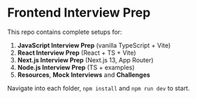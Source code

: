 # Frontend Interview Prep

This repo contains complete setups for:
1. **JavaScript Interview Prep** (vanilla TypeScript + Vite)
2. **React Interview Prep** (React + TS + Vite)
3. **Next.js Interview Prep** (Next.js 13, App Router)
4. **Node.js Interview Prep** (TS + examples)
5. **Resources**, **Mock Interviews** and **Challenges**

Navigate into each folder, `npm install` and `npm run dev` to start.  
